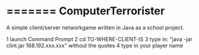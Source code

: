 =======
ComputerTerrorister
===================

A simple client/server networkgame written in Java as a school project.

1 launch Command Prompt
2 cd TO-WHERE-CLIENT-IS
3 type in: "java -jar clint.jar 168.192.xxx.xxx" without the quotes
4 type in your player name 


